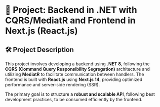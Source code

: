 # 📌 Project: Backend in .NET with CQRS/MediatR and Frontend in Next.js (React.js)

## 🛠 Project Description  

This project involves developing a backend using **.NET 8**, following the **CQRS (Command Query Responsibility Segregation)** architecture and utilizing **MediatR** to facilitate communication between handlers. The frontend is built with **React.js** using **Next.js 14**, providing optimized performance and server-side rendering (SSR).  

The primary goal is to structure a **robust and scalable API**, following best development practices, to be consumed efficiently by the frontend.
